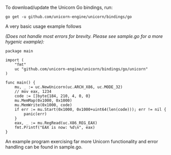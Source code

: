To download/update the Unicorn Go bindings, run:

    go get -u github.com/unicorn-engine/unicorn/bindings/go

A very basic usage example follows

_(Does not handle most errors for brevity. Please see sample.go for a more hygenic example):_

    package main

    import (
        "fmt"
        uc "github.com/unicorn-engine/unicorn/bindings/go/unicorn"
    )

    func main() {
        mu, _ := uc.NewUnicorn(uc.ARCH_X86, uc.MODE_32)
        // mov eax, 1234
        code := []byte{184, 210, 4, 0, 0}
        mu.MemMap(0x1000, 0x1000)
        mu.MemWrite(0x1000, code)
        if err := mu.Start(0x1000, 0x1000+uint64(len(code))); err != nil {
            panic(err)
        }
        eax, _ := mu.RegRead(uc.X86_REG_EAX)
        fmt.Printf("EAX is now: %d\n", eax)
    }

An example program exercising far more Unicorn functionality and error handling can be found in sample.go.
